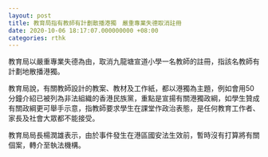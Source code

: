 ```yaml
---
layout: post
title: 教育局指有教師有計劃散播港獨　嚴重專業失德取消註冊
date: 2020-10-06 18:17:07.000000000 +08:00
categories: rthk
---
```


教育局以嚴重專業失德為由，取消九龍塘宣道小學一名教師的註冊，指該名教師有計劃地散播港獨。

教育局說，有關教師設計的教案、教材及工作紙，都以港獨為主題，例如會用50分鐘介紹已被列為非法組織的香港民族黨，重點是宣揚有關港獨政綱，如學生贊成有關政綱更可舉手示意，指教師要求學生在課堂作政治表態，是任何教育工作者、家長及社會大眾都不能接受。

教育局局長楊潤雄表示，由於事件發生在港區國安法生效前，暫時沒有打算將有關個案，轉介至執法機構。
